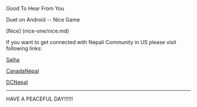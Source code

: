Good To Hear From You

Duet on Android -- Nice Game

[Nice] (nice-one/nice.md)

If you want to get connected with Nepali Community in US please visit 
following links:

[Sajha](http://sajha.com/sajha/html/index.cfm)

[CanadaNepal](http://canadanepal.info/)

[DCNepal](http://www.dcnepal.com/)

--------------------------------------------------------

HAVE A PEACEFUL DAY!!!!!!
